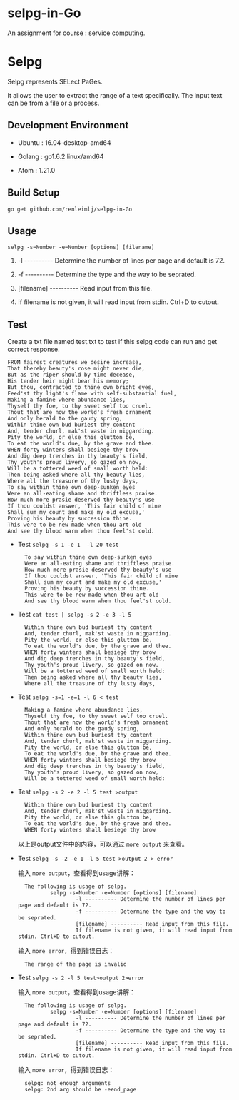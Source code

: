 # selpg-in-Go
An assignment for course : service computing.

# Selpg

Selpg represents SELect PaGes.

It allows the user to extract the range of a text specifically. The input text can be from a file or a process.

## Development Environment

* Ubuntu : 16.04-desktop-amd64

* Golang : go1.6.2 linux/amd64

* Atom : 1.21.0

## Build Setup

    go get github.com/renleimlj/selpg-in-Go

## Usage

    selpg -s=Number -e=Number [options] [filename]
1. -l ---------- Determine the number of lines per page and default is 72.

1. -f ---------- Determine the type and the way to be seprated.

1. [filename] ---------- Read input from this file.

1. If filename is not given, it will read input from stdin. Ctrl+D to cutout.

## Test

Create a txt file named test.txt to test if this selpg code can run and get correct response.

    FROM fairest creatures we desire increase,
    That thereby beauty's rose might never die,
    But as the riper should by time decease,
    His tender heir might bear his memory;
    But thou, contracted to thine own bright eyes,
    Feed'st thy light's flame with self-substantial fuel,
    Making a famine where abundance lies,
    Thyself thy foe, to thy sweet self too cruel.
    Thout that are now the world's fresh ornament
    And only herald to the gaudy spring,
    Within thine own bud buriest thy content
    And, tender churl, mak'st waste in niggarding.
    Pity the world, or else this glutton be,
    To eat the world's due, by the grave and thee.
    WHEN forty winters shall besiege thy brow
    And dig deep trenches in thy beauty's field,
    Thy youth's proud livery, so gazed on now,
    Will be a tottered weed of small worth held:
    Then being asked where all thy beauty lies,
    Where all the treasure of thy lusty days,
    To say within thine own deep-sunken eyes
    Were an all-eating shame and thriftless praise.
    How much more prasie deserved thy beauty's use
    If thou couldst answer, 'This fair child of mine
    Shall sum my count and make my old excuse,'
    Proving his beauty by succession thine.
    This were to be new made when thou art old
    And see thy blood warm when thou feel'st cold.

* Test `selpg -s 1 -e 1  -l 20 test`

        To say within thine own deep-sunken eyes
        Were an all-eating shame and thriftless praise.
        How much more prasie deserved thy beauty's use
        If thou couldst answer, 'This fair child of mine
        Shall sum my count and make my old excuse,'
        Proving his beauty by succession thine.
        This were to be new made when thou art old
        And see thy blood warm when thou feel'st cold.

* Test `cat test | selpg -s 2 -e 3 -l 5`

        Within thine own bud buriest thy content
        And, tender churl, mak'st waste in niggarding.
        Pity the world, or else this glutton be, 
        To eat the world's due, by the grave and thee.
        WHEN forty winters shall besiege thy brow
        And dig deep trenches in thy beauty's field,
        Thy youth's proud livery, so gazed on now,
        Will be a tottered weed of small worth held:
        Then being asked where all thy beauty lies,
        Where all the treasure of thy lusty days,

* Test `selpg -s=1 -e=1 -l 6 < test`

        Making a famine where abundance lies,
        Thyself thy foe, to thy sweet self too cruel.
        Thout that are now the world's fresh ornament
        And only herald to the gaudy spring,
        Within thine own bud buriest thy content
        And, tender churl, mak'st waste in niggarding.
        Pity the world, or else this glutton be, 
        To eat the world's due, by the grave and thee.
        WHEN forty winters shall besiege thy brow
        And dig deep trenches in thy beauty's field,
        Thy youth's proud livery, so gazed on now,
        Will be a tottered weed of small worth held:

* Test `selpg -s 2 -e 2 -l 5 test >output`

        Within thine own bud buriest thy content
        And, tender churl, mak'st waste in niggarding.
        Pity the world, or else this glutton be, 
        To eat the world's due, by the grave and thee.
        WHEN forty winters shall besiege thy brow
    以上是output文件中的内容，可以通过 `more output` 来查看。

* Test `selpg -s -2 -e 1 -l 5 test >output 2 > error`

    输入 `more output`，查看得到usage讲解：

        The following is usage of selpg.
                selpg -s=Number -e=Number [options] [filename]
                        -l ---------- Determine the number of lines per page and default is 72.
                        -f ---------- Determine the type and the way to be seprated.
                        [filename] ---------- Read input from this file.
                        If filename is not given, it will read input from stdin. Ctrl+D to cutout.
    输入 `more error`，得到错误日志：

        The range of the page is invalid

* Test `selpg -s 2 -l 5 test>output 2>error`

    输入 `more output`，查看得到usage讲解：

        The following is usage of selpg.
                selpg -s=Number -e=Number [options] [filename]
                        -l ---------- Determine the number of lines per page and default is 72.
                        -f ---------- Determine the type and the way to be seprated.
                        [filename] ---------- Read input from this file.
                        If filename is not given, it will read input from stdin. Ctrl+D to cutout.
    输入 `more error`，得到错误日志：

        selpg: not enough arguments
        selpg: 2nd arg should be -eend_page
